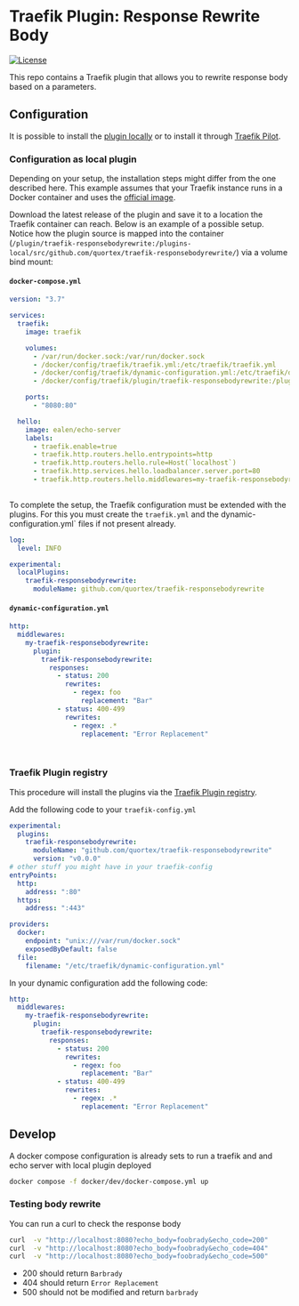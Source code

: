# Traefik Plugin: Response Rewrite Body

[![License](https://img.shields.io/badge/license-Apache2-blue.svg)](https://github.com/quortex/traefik-responsebodyrewrite/blob/main/LICENSE)

This repo contains a Traefik plugin that allows you to rewrite response body based on a parameters.

## Configuration

It is possible to install the [plugin locally](https://traefik.io/blog/using-private-plugins-in-traefik-proxy-2-5/) or to install it through [Traefik Pilot](https://pilot.traefik.io/plugins).

### Configuration as local plugin

Depending on your setup, the installation steps might differ from the one described here. This example assumes that your Traefik instance runs in a Docker container and uses the [official image](https://hub.docker.com/_/traefik/).

Download the latest release of the plugin and save it to a location the Traefik container can reach. Below is an example of a possible setup. Notice how the plugin source is mapped into the container (`/plugin/traefik-responsebodyrewrite:/plugins-local/src/github.com/quortex/traefik-responsebodyrewrite/`) via a volume bind mount:

#### `docker-compose.yml`

````yml
version: "3.7"

services:
  traefik:
    image: traefik

    volumes:
      - /var/run/docker.sock:/var/run/docker.sock
      - /docker/config/traefik/traefik.yml:/etc/traefik/traefik.yml
      - /docker/config/traefik/dynamic-configuration.yml:/etc/traefik/dynamic-configuration.yml
      - /docker/config/traefik/plugin/traefik-responsebodyrewrite:/plugins-local/src/github.com/quortex/traefik-responsebodyrewrite/

    ports:
      - "8080:80"

  hello:
    image: ealen/echo-server
    labels:
      - traefik.enable=true
      - traefik.http.routers.hello.entrypoints=http
      - traefik.http.routers.hello.rule=Host(`localhost`)
      - traefik.http.services.hello.loadbalancer.server.port=80
      - traefik.http.routers.hello.middlewares=my-traefik-responsebodyrewrite@file
      
````

To complete the setup, the Traefik configuration must be extended with the plugins. For this you must create the `traefik.yml` and the dynamic-configuration.yml` files if not present already.

````yml
log:
  level: INFO

experimental:
  localPlugins:
    traefik-responsebodyrewrite:
      moduleName: github.com/quortex/traefik-responsebodyrewrite
````

#### `dynamic-configuration.yml`

````yml
http:
  middlewares:
    my-traefik-responsebodyrewrite:
      plugin:
        traefik-responsebodyrewrite:
          responses:
            - status: 200
              rewrites:
                - regex: foo
                  replacement: "Bar"
            - status: 400-499
              rewrites:
                - regex: .*
                  replacement: "Error Replacement"

 
````
### Traefik Plugin registry

This procedure will install the plugins via the [Traefik Plugin registry](https://plugins.traefik.io/install).

Add the following code to your `traefik-config.yml`

```yml
experimental:
  plugins:
    traefik-responsebodyrewrite:
      moduleName: "github.com/quortex/traefik-responsebodyrewrite"
      version: "v0.0.0"
# other stuff you might have in your traefik-config
entryPoints:
  http:
    address: ":80"
  https:
    address: ":443"

providers:
  docker:
    endpoint: "unix:///var/run/docker.sock"
    exposedByDefault: false
  file:
    filename: "/etc/traefik/dynamic-configuration.yml"
```

In your dynamic configuration add the following code:

```yml
http:
  middlewares:
    my-traefik-responsebodyrewrite:
      plugin:
        traefik-responsebodyrewrite:
          responses:
            - status: 200
              rewrites:
                - regex: foo
                  replacement: "Bar"
            - status: 400-499
              rewrites:
                - regex: .*
                  replacement: "Error Replacement"

```

## Develop
A docker compose configuration is already sets to run a traefik and and echo server with local plugin deployed 
```bash
docker compose -f docker/dev/docker-compose.yml up
```

### Testing body rewrite
You can run a curl to check the response body
```bash
curl  -v "http://localhost:8080?echo_body=foobrady&echo_code=200"
curl  -v "http://localhost:8080?echo_body=foobrady&echo_code=404"
curl  -v "http://localhost:8080?echo_body=foobrady&echo_code=500"
```
- 200 should return `Barbrady`
- 404 should return `Error Replacement`
- 500 should not be modified and return `barbrady`

